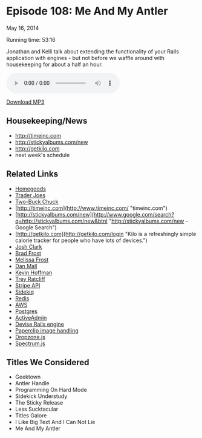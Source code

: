 Episode 108: Me And My Antler
====
May 16, 2014

Running time: 53:16

Jonathan and Kelli talk about extending the functionality of your Rails application with engines - but not before we waffle around with housekeeping for about a half an hour.

<audio preload="auto" controls>
    <source src="https://s3.amazonaws.com/nitch/Episode_108_Me_And_My_Antler.mp3" type="audio/mpeg" />
    <source src="https://s3.amazonaws.com/nitch/Episode_108_Me_And_My_Antler.ogg" type="audio/ogg" />
    Your browser does not support HTML5 audio. Please download the episode using the link below.
</audio>

[Download MP3](https://s3.amazonaws.com/nitch/Episode_108_Me_And_My_Antler.mp3 "Episode 108: Me And My Antler")

## Housekeeping/News

* http://timeinc.com
* http://stickyalbums.com/new
* http://getkilo.com
* next week's schedule

## Related Links

* [Homegoods](http://www.homegoods.com/ "HomeGoods | Blog | Unique Home Decor and Affordable Home Furnishings")
* [Trader Joes](http://www.traderjoes.com/ "Trader Joe's")
* [Two-Buck Chuck](http://en.wikipedia.org/wiki/Charles_Shaw_wine "Charles Shaw wine - Wikipedia, the free encyclopedia")
* [http://timeinc.com](http://www.timeinc.com/ "timeinc.com")
* [http://stickyalbums.com/new](http://www.google.com/search?q=http://stickyalbums.com/new&btnI "http://stickyalbums.com/new - Google Search")
* [http://getkilo.com](http://getkilo.com/login "Kilo is a refreshingly simple calorie tracker for people who have lots of devices.")
* [Josh Clark](http://globalmoxie.com/index.shtml "Global Moxie :: Mobile Design Strategy and User Experience")
* [Brad Frost](http://bradfrostweb.com/ "  Brad Frost Web |  Web Design, Speaking, Consulting, Music and Art")
* [Melissa Frost](http://melissafrostdesign.com/ "Melissa Frost Design")
* [Dan Mall](http://danielmall.com/ "Dan Mall  //  Creative Direction &bull; Art Direction &bull; Design &bull; Strategy")
* [Kevin Hoffman](http://www.kevinmhoffman.com/ "Kevin M. Hoffman: Making cool stuff since 1972.")
* [Trey Ratcliff](http://www.stuckincustoms.com/trey-ratcliff/ "  About Me &#8211; Trey Ratcliff and Stuck in Customs")
* [Stripe API](https://stripe.com/docs/api "Stripe API Reference")
* [Sidekiq](https://github.com/mperham/sidekiq "mperham/sidekiq · GitHub")
* [Redis](http://redis.io/ "")
* [AWS](https://aws.amazon.com/ "Amazon Web Services (AWS) -  Cloud Computing Services")
* [Postgres](http://www.postgresql.org/ "PostgreSQL: The world's most advanced open source database")
* [ActiveAdmin](http://activeadmin.info/ "Active Admin | The administration framework for Ruby on Rails")
* [Devise Rails engine](https://github.com/plataformatec/devise/wiki/How-To:-Use-devise-inside-a-mountable-engine "How To: Use devise inside a mountable engine · plataformatec/devise Wiki · GitHub")
* [Paperclip image handling](https://github.com/thoughtbot/paperclip "thoughtbot/paperclip · GitHub")
* [Dropzone.js](http://www.dropzonejs.com/ "Dropzone.js")
* [Spectrum.js](http://bgrins.github.io/spectrum/ "Spectrum - The No Hassle jQuery Colorpicker")

## Titles We Considered

* Geektown
* Antler Handle
* Programming On Hard Mode
* Sidekick Understudy
* The Sticky Release
* Less Sucktacular
* Titles Galore
* I Like Big Text And I Can Not Lie
* Me And My Antler